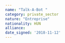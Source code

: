 ```yaml
---
name: "Talk-A-Bot "
category: private_sector
nature: "Entreprise"
nationality: HUN
alliance: 
date_signed: '2018-11-12'
---
```

    